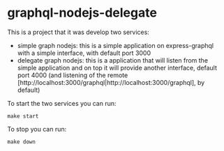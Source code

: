# graphql-nodejs-delegate

This is a project that it was develop two services:

- simple graph nodejs: this is a simple application on express-graphql with a simple interface, with default port 3000
- delegate graph nodejs: this is a application that will listen from the simple application and on top it will provide another interface, default port 4000 (and listening of the remote [http://localhost:3000/graphql|http://localhost:3000/graphql], by default)

To start the two services you can run:

`make start`

To stop you can run:

`make down`
